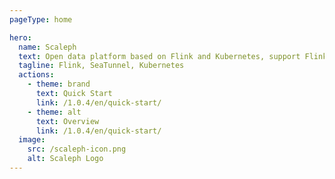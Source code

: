 ```yaml
---
pageType: home

hero:
  name: Scaleph
  text: Open data platform based on Flink and Kubernetes, support Flink and SeaTunnel
  tagline: Flink, SeaTunnel, Kubernetes
  actions:
    - theme: brand
      text: Quick Start
      link: /1.0.4/en/quick-start/
    - theme: alt
      text: Overview
      link: /1.0.4/en/quick-start/
  image:
    src: /scaleph-icon.png
    alt: Scaleph Logo
---
```

